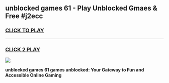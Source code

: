 
## unblocked games 61 - Play Unblocked Gmaes & Free #j2ecc
<h3>
<a href="https://news.freeplayer.one?title=unblocked_games_61&ref=03M">CLICK TO PLAY</a></h3>
<hr>

<h3>
<a href="https://news.freeplayer.one?title=unblocked_games_61&ref=03M">CLICK 2 PLAY</a>
  
</h3>

<a href="https://news.freeplayer.one?title=unblocked_games_61&ref=03M"><img src="https://clearcache.store/games.png"></a>


**unblocked games 61 games unblocked: Your Gateway to Fun and Accessible Online Gaming**
